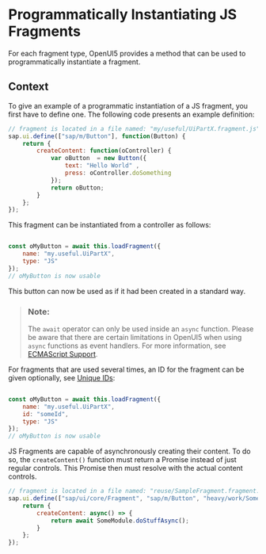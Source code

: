 <!-- loio3cff5d0fa6754c0d9fdacd80653b81fb -->

# Programmatically Instantiating JS Fragments

For each fragment type, OpenUI5 provides a method that can be used to programmatically instantiate a fragment.



## Context

To give an example of a programmatic instantiation of a JS fragment, you first have to define one. The following code presents an example definition:

```js
// fragment is located in a file named: "my/useful/UiPartX.fragment.js"
sap.ui.define(["sap/m/Button"], function(Button) {
	return {
		createContent: function(oController) {
			var oButton  = new Button({
				text: "Hello World" ,
				press: oController.doSomething
			});
			return oButton;
		}
	};
});
```

This fragment can be instantiated from a controller as follows:

```js

const oMyButton = await this.loadFragment({
	name: "my.useful.UiPartX",
	type: "JS"
});
// oMyButton is now usable
```

This button can now be used as if it had been created in a standard way.

> ### Note:  
> The `await` operator can only be used inside an `async` function. Please be aware that there are certain limitations in OpenUI5 when using `async` functions as event handlers. For more information, see [ECMAScript Support](../02_Read-Me-First/ecmascript-support-0cb44d7.md).

For fragments that are used several times, an ID for the fragment can be given optionally, see [Unique IDs](unique-ids-5da591c.md):

```js

const oMyButton = await this.loadFragment({
	name: "my.useful.UiPartX",
	id: "someId",
	type: "JS"
});
// oMyButton is now usable
```

JS Fragments are capable of asynchronously creating their content. To do so, the `createContent()` function must return a Promise instead of just regular controls. This Promise then must resolve with the actual content controls.

```js
// fragment is located in a file named: "reuse/SampleFragment.fragment.js"
sap.ui.define(["sap/ui/core/Fragment", "sap/m/Button", "heavy/work/SomeModule"], function(Fragment, Button, SomeModule) {
	return {
		createContent: async() => {
			return await SomeModule.doStuffAsync();
		}
	};
});
```

